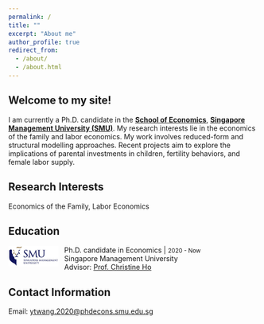 ```yaml
---
permalink: /
title: ""
excerpt: "About me"
author_profile: true
redirect_from: 
  - /about/
  - /about.html
---
```


<!---  **<span style="color: #006692;"> Welcome to my site!</span>** --->
<!--- ------ --->
##  Welcome to my site!


I am currently a Ph.D. candidate in the [**School of Economics**](https://economics.smu.edu.sg/), [**Singapore Management University (SMU)**](https://www.smu.edu.sg/). My research interests lie in the economics of the family and labor economics. My work involves reduced-form and structural modelling approaches. Recent projects aim to explore the implications of parental investments in children, fertility behaviors, and female labor supply.

<!--- ------ --->
## Research Interests
  <!-- <span style="color: green;">Economics of the Family, Labor Economics</span> -->
  Economics of the Family, Labor Economics

## Education

<img align="left" decoding="async" src="../images/smu-logo.jpg" width="20%"> &nbsp;&nbsp;&nbsp;Ph.D. candidate in Economics | <small>2020 - Now</small>
<br>&nbsp;&nbsp;&nbsp;Singapore Management University
<br>&nbsp;&nbsp;&nbsp;Advisor: [Prof. Christine Ho](https://https://sites.google.com/site/christineho5/)
  
<!--- ------ --->
## Contact Information
  Email: [ytwang.2020@phdecons.smu.edu.sg](mailto:ytwang.2020@phdecons.smu.edu.sg)
